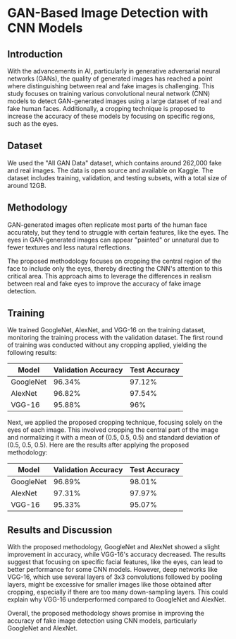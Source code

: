 # GAN-Based Image Detection with CNN Models

## Introduction
With the advancements in AI, particularly in generative adversarial neural networks (GANs), the quality of generated images has reached a point where distinguishing between real and fake images is challenging. This study focuses on training various convolutional neural network (CNN) models to detect GAN-generated images using a large dataset of real and fake human faces. Additionally, a cropping technique is proposed to increase the accuracy of these models by focusing on specific regions, such as the eyes.

## Dataset
We used the "All GAN Data" dataset, which contains around 262,000 fake and real images. The data is open source and available on Kaggle. The dataset includes training, validation, and testing subsets, with a total size of around 12GB.

## Methodology
GAN-generated images often replicate most parts of the human face accurately, but they tend to struggle with certain features, like the eyes. The eyes in GAN-generated images can appear "painted" or unnatural due to fewer textures and less natural reflections.

The proposed methodology focuses on cropping the central region of the face to include only the eyes, thereby directing the CNN's attention to this critical area. This approach aims to leverage the differences in realism between real and fake eyes to improve the accuracy of fake image detection.

## Training
We trained GoogleNet, AlexNet, and VGG-16 on the training dataset, monitoring the training process with the validation dataset. The first round of training was conducted without any cropping applied, yielding the following results:

| Model    | Validation Accuracy | Test Accuracy |
|----------|--------------------|---------------|
| GoogleNet | 96.34%              | 97.12%         |
| AlexNet   | 96.82%              | 97.54%         |
| VGG-16    | 95.88%              | 96%            |

Next, we applied the proposed cropping technique, focusing solely on the eyes of each image. This involved cropping the central part of the image and normalizing it with a mean of (0.5, 0.5, 0.5) and standard deviation of (0.5, 0.5, 0.5). Here are the results after applying the proposed methodology:

| Model    | Validation Accuracy | Test Accuracy |
|----------|--------------------|---------------|
| GoogleNet | 96.89%              | 98.01%         |
| AlexNet   | 97.31%              | 97.97%         |
| VGG-16    | 95.33%              | 95.07%         |

## Results and Discussion
With the proposed methodology, GoogleNet and AlexNet showed a slight improvement in accuracy, while VGG-16's accuracy decreased. The results suggest that focusing on specific facial features, like the eyes, can lead to better performance for some CNN models. However, deep networks like VGG-16, which use several layers of 3x3 convolutions followed by pooling layers, might be excessive for smaller images like those obtained after cropping, especially if there are too many down-sampling layers. This could explain why VGG-16 underperformed compared to GoogleNet and AlexNet.

Overall, the proposed methodology shows promise in improving the accuracy of fake image detection using CNN models, particularly GoogleNet and AlexNet.
